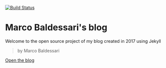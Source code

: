 [![Build Status](https://travis-ci.org/MarcoBadessari/blog.svg?branch=master)](https://travis-ci.org/MarcoBadessari/blog)

# Marco Baldessari's blog

Welcome to the open source project of my blog created in 2017 using Jekyll

> by Marco Baldessari

[Open the blog](https://mbaldessari77.github.io/blog/)
